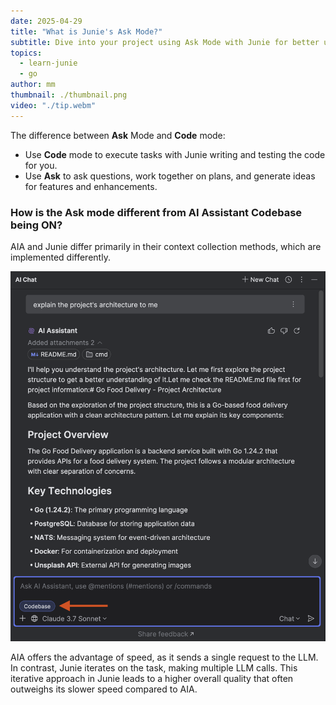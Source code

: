 ```yaml
---
date: 2025-04-29
title: "What is Junie's Ask Mode?"
subtitle: Dive into your project using Ask Mode with Junie for better understanding.
topics:
  - learn-junie
  - go
author: mm
thumbnail: ./thumbnail.png
video: "./tip.webm"
---
```


The difference between **Ask** Mode and **Code** mode:

- Use **Code** mode to execute tasks with Junie writing and testing the code for you.
- Use **Ask** to ask questions, work together on plans, and generate ideas for features and enhancements.

### How is the Ask mode different from AI Assistant Codebase being ON?

AIA and Junie differ primarily in their context collection methods, which are implemented differently.

![ask_mode_aia](./ask_mode_aia.png)

AIA offers the advantage of speed, as it sends a single request to the LLM. In contrast, Junie iterates on the task, making multiple LLM calls. This iterative approach in Junie leads to a higher overall quality that often outweighs its slower speed compared to AIA.
